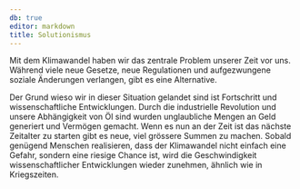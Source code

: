 ```yaml
---
db: true
editor: markdown
title: Solutionismus
---
```


Mit dem Klimawandel haben wir das zentrale Problem unserer Zeit vor uns.
Während viele neue Gesetze, neue Regulationen und aufgezwungene soziale
Änderungen verlangen, gibt es eine Alternative.

Der Grund wieso wir in dieser Situation gelandet sind ist Fortschritt
und wissenschaftliche Entwicklungen. Durch die industrielle Revolution
und unsere Abhängigkeit von Öl sind wurden unglaubliche Mengen an Geld
generiert und Vermögen gemacht. Wenn es nun an der Zeit ist das nächste
Zeitalter zu starten gibt es neue, viel grössere Summen zu machen.
Sobald genügend Menschen realisieren, dass der Klimawandel nicht einfach
eine Gefahr, sondern eine riesige Chance ist, wird die Geschwindigkeit
wissenschaftlicher Entwicklungen wieder zunehmen, ähnlich wie in
Kriegszeiten.
